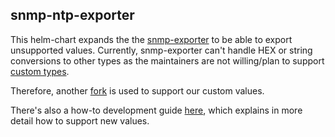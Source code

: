 snmp-ntp-exporter
----

This helm-chart expands the the [snmp-exporter](https://github.com/prometheus/snmp_exporter)
to be able to export unsupported values. Currently, snmp-exporter can't handle HEX or string
conversions to other types as the maintainers are not willing/plan to support
[custom types](https://github.com/prometheus/snmp_exporter/issues/466).

Therefore, another [fork](https://github.com/dimtass/snmp_exporter/tree/support_NTPUnsignedTimeValue)
is used to support our custom values.

There's also a how-to development guide [here](https://github.wdf.sap.corp/I541794/snmp-exporter-development),
 which explains in more detail how to support new values.